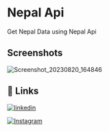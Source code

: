 
# Nepal Api

Get Nepal Data using Nepal Api


## Screenshots

![Screenshot_20230820_164846](https://github.com/AbuZaid55/Image_Gallery/assets/115403447/9822cca6-9479-466c-9fc0-46fe790ddf60)


## 🔗 Links
[![linkedin](https://img.shields.io/badge/linkedin-0A66C2?style=for-the-badge&logo=linkedin&logoColor=white)](https://www.linkedin.com/in/abu-zaid-83a7b023b)

[![Instagram](https://img.shields.io/badge/instagram-0A66C2?style=for-the-badge&logo=Instagram&logoColor=white)](https://www.instagram.com/its_abuzaid786/)
